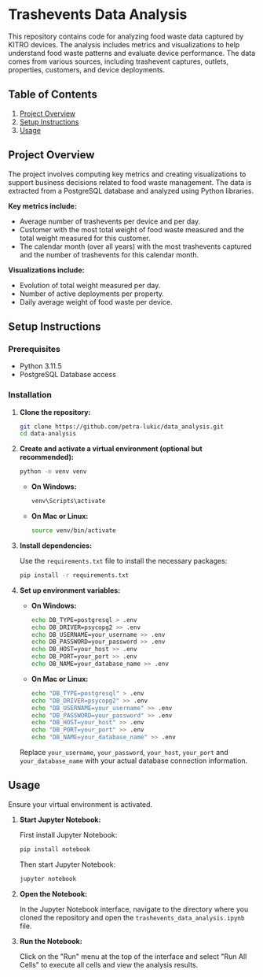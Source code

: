 # Trashevents Data Analysis

This repository contains code for analyzing food waste data captured by KITRO devices. The analysis includes metrics and visualizations to help understand food waste patterns and evaluate device performance. The data comes from various sources, including trashevent captures, outlets, properties, customers, and device deployments.

## Table of Contents

1. [Project Overview](#project-overview)
2. [Setup Instructions](#setup-instructions)
3. [Usage](#usage)

## Project Overview

The project involves computing key metrics and creating visualizations to support business decisions related to food waste management. The data is extracted from a PostgreSQL database and analyzed using Python libraries.

**Key metrics include:**

- Average number of trashevents per device and per day.
- Customer with the most total weight of food waste measured and the total weight measured for this customer.
- The calendar month (over all years) with the most trashevents captured and the number of trashevents for this calendar month.

**Visualizations include:**

- Evolution of total weight measured per day.
- Number of active deployments per property.
- Daily average weight of food waste per device.

## Setup Instructions

### Prerequisites

- Python 3.11.5
- PostgreSQL Database access

### Installation

1. **Clone the repository:**

    ```bash
    git clone https://github.com/petra-lukic/data_analysis.git
    cd data-analysis
    ```

2. **Create and activate a virtual environment (optional but recommended):**

    ```bash
    python -m venv venv
    ```

    - **On Windows:**

      ```bash
      venv\Scripts\activate
      ```

    - **On Mac or Linux:**

      ```bash
      source venv/bin/activate
      ```

3. **Install dependencies:**

    Use the `requirements.txt` file to install the necessary packages:

    ```bash
    pip install -r requirements.txt
    ```

4. **Set up environment variables:**

    - **On Windows:**

      ```bash
      echo DB_TYPE=postgresql > .env
      echo DB_DRIVER=psycopg2 >> .env
      echo DB_USERNAME=your_username >> .env
      echo DB_PASSWORD=your_password >> .env
      echo DB_HOST=your_host >> .env
      echo DB_PORT=your_port >> .env
      echo DB_NAME=your_database_name >> .env
      ```

    - **On Mac or Linux:**

      ```bash
      echo "DB_TYPE=postgresql" > .env
      echo "DB_DRIVER=psycopg2" >> .env
      echo "DB_USERNAME=your_username" >> .env
      echo "DB_PASSWORD=your_password" >> .env
      echo "DB_HOST=your_host" >> .env
      echo "DB_PORT=your_port" >> .env
      echo "DB_NAME=your_database_name" >> .env
      ```

    Replace `your_username`, `your_password`, `your_host`, `your_port` and `your_database_name` with your actual database connection information.

## Usage

Ensure your virtual environment is activated.

1. **Start Jupyter Notebook:**
    
    First install Jupyter Notebook:

    ```bash
    pip install notebook
    ```

    Then start Jupyter Notebook:

    ```bash
    jupyter notebook
    ```

2. **Open the Notebook:**

    In the Jupyter Notebook interface, navigate to the directory where you cloned the repository and open the `trashevents_data_analysis.ipynb` file.

3. **Run the Notebook:**

    Click on the "Run" menu at the top of the interface and select "Run All Cells" to execute all cells and view the analysis results.

